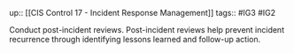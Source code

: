 up:: [[CIS Control 17 - Incident Response Management]]
tags:: #IG3 #IG2

Conduct post-incident reviews. Post-incident reviews help prevent incident recurrence through identifying lessons learned and follow-up action.